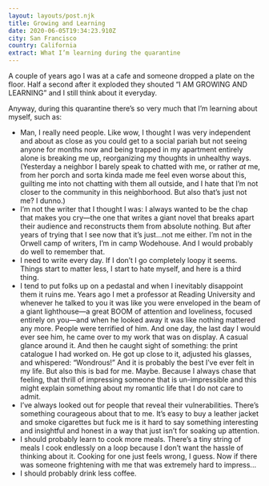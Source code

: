 ```yaml
---
layout: layouts/post.njk
title: Growing and Learning
date: 2020-06-05T19:34:23.910Z
city: San Francisco
country: California
extract: What I’m learning during the quarantine
---
```


A couple of years ago I was at a cafe and someone dropped a plate on the floor. Half a second after it exploded they shouted “I AM GROWING AND LEARNING” and I still think about it everyday.

Anyway, during this quarantine there’s so very much that I’m learning about myself, such as:

- Man, I really need people. Like wow, I thought I was very independent and about as close as you could get to a social pariah but not seeing anyone for months now and being trapped in my apartment entirely alone is breaking me up, reorganizing my thoughts in unhealthy ways. (Yesterday a neighbor I barely speak to chatted with me, or rather _at_ me, from her porch and sorta kinda made me feel even worse about this, guilting me into not chatting with them all outside, and I hate that I’m not closer to the community in this neighborhood. But also that’s just not me? I dunno.)
- I’m not the writer that I thought I was: I always wanted to be the chap that makes you cry—the one that writes a giant novel that breaks apart their audience and reconstructs them from absolute nothing. But after years of trying that I see now that it’s just...not me either. I’m not in the Orwell camp of writers, I’m in camp Wodehouse. And I would probably do well to remember that.
- I need to write every day. If I don’t I go completely loopy it seems. Things start to matter less, I start to hate myself, and here is a third thing.
- I tend to put folks up on a pedastal and when I inevitably disappoint them it ruins me. Years ago I met a professor at Reading University and whenever he talked to you it was like you were enveloped in the beam of a giant lighthouse—a great BOOM of attention and loveliness, focused entirely on you—and when he looked away it was like nothing mattered any more. People were terrified of him. And one day, the last day I would ever see him, he came over to my work that was on display. A casual glance around it. And then he caught sight of something: the print catalogue I had worked on. He got up close to it, adjusted his glasses, and whispered: “Wondrous!” And it is probably the best I’ve ever felt in my life. But also this is bad for me. Maybe. Because I always chase that feeling, that thrill of impressing someone that is un-impressible and this might explain something about my romantic life that I do not care to admit.
- I’ve always looked out for people that reveal their vulnerabilities. There’s something courageous about that to me. It’s easy to buy a leather jacket and smoke cigarettes but fuck me is it hard to say something interesting and insightful and honest in a way that just isn’t for soaking up attention.
- I should probably learn to cook more meals. There’s a tiny string of meals I cook endlessly on a loop because I don’t want the hassle of thinking about it. Cooking for one just feels wrong, I guess. Now if there was someone frightening with me that was extremely hard to impress...
- I should probably drink less coffee.
